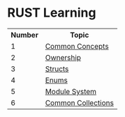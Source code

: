 # RUST Learning

<table>
    <tr>
        <th>Number</th>
        <th>Topic</th>
    </tr>
    <tr>
        <td>1</td>
        <td><a href ="https://github.com/edr3x/RUST-Learning/tree/master/1.common_concepts"> Common Concepts </a></td>
    </tr>
    <tr>
        <td>2</td>
        <td><a href ="https://github.com/edr3x/RUST-Learning/tree/master/2.understanding_ownership"> Ownership</a></td>
    </tr>
    <tr>
        <td>3</td>
        <td><a href ="https://github.com/edr3x/RUST-Learning/tree/master/3.structs"> Structs</a></td>
    </tr>
    <tr>
        <td>4</td>
        <td><a href ="https://github.com/edr3x/RUST-Learning/tree/master/4.enums"> Enums</a></td>
    </tr>
    <tr>
        <td>5</td>
        <td><a href ="https://github.com/edr3x/RUST-Learning/tree/master/5.module_system"> Module System</a></td>
    </tr>
    <tr>
        <td>6</td>
        <td><a href ="https://github.com/edr3x/RUST-Learning/tree/master/6.common_collections"> Common Collections</a></td>
    </tr>
</table>
